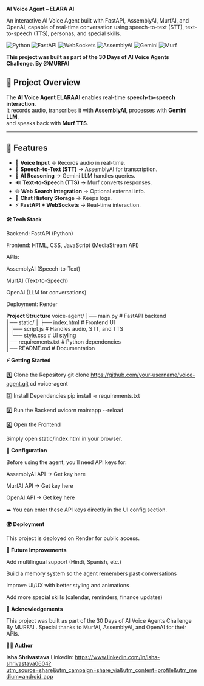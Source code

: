 **AI Voice Agent – ELARA AI**

An interactive AI Voice Agent built with FastAPI, AssemblyAI, MurfAI, and OpenAI, capable of real-time conversation using speech-to-text (STT), text-to-speech (TTS), personas, and special skills.


![Python](https://img.shields.io/badge/Python-3.9%2B-blue)
![FastAPI](https://img.shields.io/badge/FastAPI-0.95%2B-green)
![WebSockets](https://img.shields.io/badge/WebSockets-Supported-orange)
![AssemblyAI](https://img.shields.io/badge/AssemblyAI-STT-red)
![Gemini](https://img.shields.io/badge/Gemini-LLM-purple)
![Murf](https://img.shields.io/badge/Murf-TTS-yellow)


**This project was built as part of the 30 Days of AI Voice Agents Challenge. By @MURFAI**


## 📌 Project Overview
The **AI Voice Agent ELARAAI** enables real-time **speech-to-speech interaction**.  
It records audio, transcribes it with **AssemblyAI**, processes with **Gemini LLM**,  
and speaks back with **Murf TTS**.  

---


## 🚀 Features
- 🎤 **Voice Input** → Records audio in real-time.  
- 📝 **Speech-to-Text (STT)** → AssemblyAI for transcription.  
- 🧠 **AI Reasoning** → Gemini LLM handles queries.  
- 🔊 **Text-to-Speech (TTS)** → Murf converts responses.  
- 🌐 **Web Search Integration** → Optional external info.  
- 💾 **Chat History Storage** → Keeps logs.  
- ⚡ **FastAPI + WebSockets** → Real-time interaction.
 

**🛠️ Tech Stack**

Backend: FastAPI (Python)

Frontend: HTML, CSS, JavaScript (MediaStream API)

APIs:

AssemblyAI (Speech-to-Text)

MurfAI (Text-to-Speech)

OpenAI (LLM for conversations)

Deployment: Render

**Project Structure**
  voice-agent/
│── main.py          # FastAPI backend  
│── static/
│    ├── index.html  # Frontend UI  
│    ├── script.js   # Handles audio, STT, and TTS  
│    └── style.css   # UI styling  
│── requirements.txt # Python dependencies  
│── README.md        # Documentation  


**⚡ Getting Started**

1️⃣ Clone the Repository
git clone https://github.com/your-username/voice-agent.git
cd voice-agent

2️⃣ Install Dependencies
pip install -r requirements.txt

3️⃣ Run the Backend
uvicorn main:app --reload

4️⃣ Open the Frontend

Simply open static/index.html in your browser.

**🔑 Configuration**

Before using the agent, you’ll need API keys for:

AssemblyAI API → Get key here

MurfAI API → Get key here

OpenAI API → Get key here

➡️ You can enter these API keys directly in the UI config section.

**🌍 Deployment**

This project is deployed on Render for public access.


**🔮 Future Improvements**

Add multilingual support (Hindi, Spanish, etc.)

Build a memory system so the agent remembers past conversations

Improve UI/UX with better styling and animations

Add more special skills (calendar, reminders, finance updates)

**🙌 Acknowledgements**

This project was built as part of the 30 Days of AI Voice Agents Challenge By MURFAI
.
Special thanks to MurfAI, AssemblyAI, and OpenAI for their APIs.

**👩‍💻 Author**

**Isha Shrivastava**
LinkedIn: https://www.linkedin.com/in/isha-shrivastava0604?utm_source=share&utm_campaign=share_via&utm_content=profile&utm_medium=android_app
